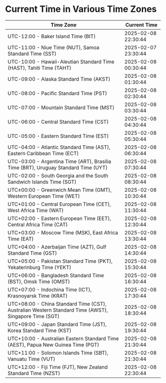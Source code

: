 # Current Time in Various Time Zones

| Time Zone | Current Time |
|-----------|--------------|
| UTC-12:00 - Baker Island Time (BIT) | 2025-02-08 22:30:44 |
| UTC-11:00 - Niue Time (NUT), Samoa Standard Time (SST) | 2025-02-07 23:30:44 |
| UTC-10:00 - Hawaii-Aleutian Standard Time (HAST), Tahiti Time (TAHT) | 2025-02-08 00:30:44 |
| UTC-09:00 - Alaska Standard Time (AKST) | 2025-02-08 01:30:44 |
| UTC-08:00 - Pacific Standard Time (PST) | 2025-02-08 02:30:44 |
| UTC-07:00 - Mountain Standard Time (MST) | 2025-02-08 03:30:44 |
| UTC-06:00 - Central Standard Time (CST) | 2025-02-08 04:30:44 |
| UTC-05:00 - Eastern Standard Time (EST) | 2025-02-08 05:30:44 |
| UTC-04:00 - Atlantic Standard Time (AST), Eastern Caribbean Time (ECT) | 2025-02-08 06:30:44 |
| UTC-03:00 - Argentina Time (ART), Brasília Time (BRT), Uruguay Standard Time (UYT) | 2025-02-08 07:30:44 |
| UTC-02:00 - South Georgia and the South Sandwich Islands Time (SGT) | 2025-02-08 08:30:44 |
| UTC±00:00 - Greenwich Mean Time (GMT), Western European Time (WET) | 2025-02-08 10:30:44 |
| UTC+01:00 - Central European Time (CET), West Africa Time (WAT) | 2025-02-08 11:30:44 |
| UTC+02:00 - Eastern European Time (EET), Central Africa Time (CAT) | 2025-02-08 12:30:44 |
| UTC+03:00 - Moscow Time (MSK), East Africa Time (EAT) | 2025-02-08 13:30:44 |
| UTC+04:00 - Azerbaijan Time (AZT), Gulf Standard Time (GST) | 2025-02-08 14:30:44 |
| UTC+05:00 - Pakistan Standard Time (PKT), Yekaterinburg Time (YEKT) | 2025-02-08 15:30:44 |
| UTC+06:00 - Bangladesh Standard Time (BST), Omsk Time (OMST) | 2025-02-08 16:30:44 |
| UTC+07:00 - Indochina Time (ICT), Krasnoyarsk Time (KRAT) | 2025-02-08 17:30:44 |
| UTC+08:00 - China Standard Time (CST), Australian Western Standard Time (AWST), Singapore Time (SGT) | 2025-02-08 18:30:44 |
| UTC+09:00 - Japan Standard Time (JST), Korea Standard Time (KST) | 2025-02-08 19:30:44 |
| UTC+10:00 - Australian Eastern Standard Time (AEST), Papua New Guinea Time (PGT) | 2025-02-08 21:30:44 |
| UTC+11:00 - Solomon Islands Time (SBT), Vanuatu Time (VUT) | 2025-02-08 21:30:44 |
| UTC+12:00 - Fiji Time (FJT), New Zealand Standard Time (NZST) | 2025-02-08 22:30:44 |
